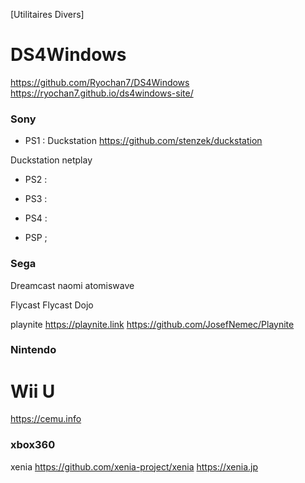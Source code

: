 [Utilitaires Divers] 

# DS4Windows 

https://github.com/Ryochan7/DS4Windows
https://ryochan7.github.io/ds4windows-site/

### Sony 
- PS1 :
Duckstation 
https://github.com/stenzek/duckstation

Duckstation netplay

- PS2 :

- PS3 :

- PS4 :

- PSP ;

### Sega
Dreamcast naomi atomiswave

Flycast
Flycast Dojo

playnite 
https://playnite.link
https://github.com/JosefNemec/Playnite

### Nintendo

# Wii U
https://cemu.info

### xbox360

xenia
https://github.com/xenia-project/xenia
https://xenia.jp
